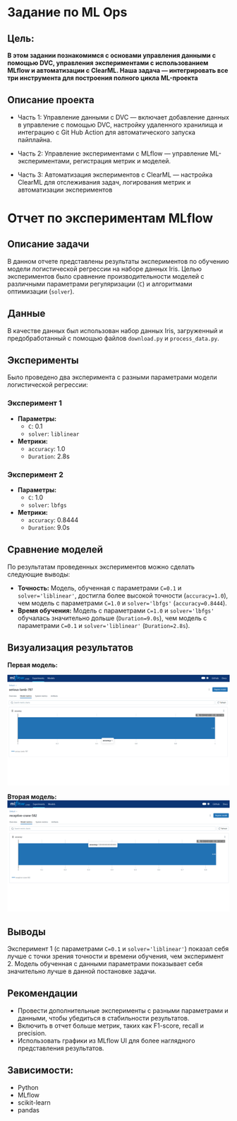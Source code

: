 # **Задание по ML Ops**
## Цель:
**В этом задании познакомимся с основами управления данными с помощью DVC, управления экспериментами с использованием MLflow и автоматизации с ClearML. 
Наша задача — интегрировать все три инструмента для построения полного цикла ML-проекта**

## Описание проекта

* Часть 1: Управление данными с DVC — включает добавление данных в управление с помощью DVC, настройку удаленного хранилища и интеграцию с Git Hub Action для автоматического запуска пайплайна.


* Часть 2: Управление экспериментами с MLflow — управление ML-экспериментами, регистрация метрик и моделей.

* Часть 3: Автоматизация экспериментов с ClearML — настройка ClearML для отслеживания задач, логирования метрик и автоматизации экспериментов

# Отчет по экспериментам MLflow

## Описание задачи

В данном отчете представлены результаты экспериментов по обучению модели логистической регрессии на наборе данных Iris. Целью экспериментов было сравнение производительности моделей с различными параметрами регуляризации (`C`) и алгоритмами оптимизации (`solver`).

## Данные

В качестве данных был использован набор данных Iris, загруженный и предобработанный с помощью файлов `download.py` и `process_data.py`.

## Эксперименты

Было проведено два эксперимента с разными параметрами модели логистической регрессии:

### Эксперимент 1

*   **Параметры:**
    *   `C`: 0.1
    *   `solver`: `liblinear`
*   **Метрики:**
    *   `accuracy`: 1.0
    *   `Duration`: 2.8s

### Эксперимент 2

*   **Параметры:**
    *   `C`: 1.0
    *   `solver`: `lbfgs`
*   **Метрики:**
    *   `accuracy`: 0.8444
    *   `Duration`: 9.0s

## Сравнение моделей

По результатам проведенных экспериментов можно сделать следующие выводы:

*   **Точность:** Модель, обученная с параметрами `C=0.1` и `solver='liblinear'`, достигла более высокой точности (`accuracy=1.0`), чем модель с параметрами `C=1.0` и `solver='lbfgs'` (`accuracy=0.8444`).
*   **Время обучения:** Модель с параметрами `C=1.0` и `solver='lbfgs'` обучалась значительно дольше (`Duration=9.0s`), чем модель с параметрами `C=0.1` и `solver='liblinear'` (`Duration=2.8s`).

## Визуализация результатов

**Первая модель:**


![Скриншот MLflow UI](https://github.com/kcherenkovv/ml_ops3/blob/main/screens/mlflow1.png)


**Вторая модель:**
![Скриншот MLflow UI](https://github.com/kcherenkovv/ml_ops3/blob/main/screens/mlflow2.png)


## Выводы

Эксперимент 1 (с параметрами `C=0.1` и `solver='liblinear'`) показал себя лучше с точки зрения точности и времени обучения, чем эксперимент 2. Модель обученная с данными параметрами показывает себя значительно лучше в данной постановке задачи.

## Рекомендации

*   Провести дополнительные эксперименты с разными параметрами и данными, чтобы убедиться в стабильности результатов.
*   Включить в отчет больше метрик, таких как F1-score, recall и precision.
*   Использовать графики из MLflow UI для более наглядного представления результатов.

## Зависимости:

* Python
* MLflow
* scikit-learn
* pandas
